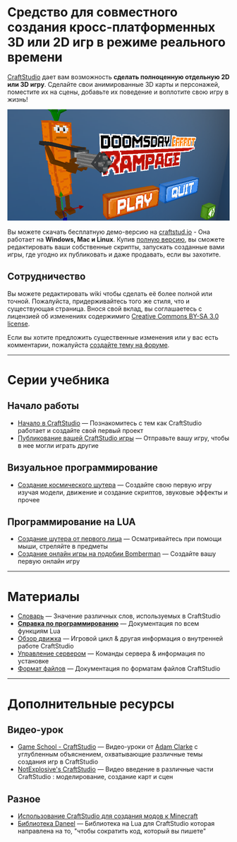 # Средство для совместного создания кросс-платформенных 3D или 2D игр в режиме реального времени

[CraftStudio](http://craftstud.io/) дает вам возможность **сделать полноценную отдельную 2D или 3D игру**. Сделайте свои анимированные 3D карты и персонажей, поместите их на сцены, добавьте их поведение и воплотите свою игру в жизнь!

![](public/images/DoomsdayCarrotRampageMainMenuScene.png)

Вы можете скачать бесплатную демо-версию на [craftstud.io](http://craftstud.io/) - Она работает на **Windows, Mac и Linux**. Купив [полную версию](http://craftstud.io/purchase), вы сможете редактировать ваши собственные скрипты, запускать созданные вами игры, где угодно их публиковать  и даже продавать, если вы захотите.

## Сотрудничество

Вы можете редактировать wiki чтобы сделать её более полной или точной. Пожалуйста, придерживайтесь того же стиля, что и существующая страница. Внося свой вклад, вы соглашаетесь с лицензией об изменениях содержимиго [Creative Commons BY-SA 3.0 license](http://creativecommons.org/licenses/by-sa/3.0/).

Если вы хотите предложить существенные изменения или у вас есть комментарии, пожалуйста [создайте тему на форуме](http://craftstudioforums.net/index.php?forums/discussions.16/create-thread).

----

# Серии учебника

## Начало работы

  * [Начало в CraftStudio](Tutorials/Introduction.md) — Познакомитесь с тем как CraftStudio работает и создайте свой первый проект
  * [Публикование вашей CraftStudio игры](Tutorials/Publishing.md) — Отправьте вашу игру, чтобы в нее могли играть другие

## Визуальное программирование

  * [Создание космического шутера](Tutorials/Space_shooter.md) — Создайте свою первую игру изучая модели, движение и создание скриптов, звуковые эффекты и прочее

## Программирование на LUA

  * [Создание шутера от первого лица](Tutorials/FPS.md) — Осматривайтесь при помощи мыши, стреляйте в предметы
  * [Создание онлайн игры на подобии Bomberman](Tutorials/Blast_Turtles.md) — Создайте вашу первую онлайн игру

----

# Материалы

  * [Словарь](Reference/Glossary.md) — Значение различных слов, используемых в CraftStudio
  * **[Справка по программированию](Reference/Scripting.md)** — Документация по всем функциям Lua
  * [Обзор движка](Reference/Engine.md) — Игровой цикл & другая информация о внутренней работе CraftStudio
  * [Управление сервером](Reference/Server.md) — Команды сервера & информация по установке
  * [Формат файлов](Reference/File_formats.md) — Документация по форматам файлов CraftStudio

----

# Дополнительные ресурсы

## Видео-урок

  * [Game School - CraftStudio](http://www.youtube.com/playlist?list=PL41iJfA2iBPF-Y5o7rvQeCWC6LAnktmGF) — Видео-уроки от [Adam Clarke](http://twitter.com/thecommonpeople) с углубленным объяснением, охватывающие различные темы создания игр в CraftStudio
  * [NotExplosive's CraftStudio](http://www.youtube.com/playlist?list=PL0WSCHfZ9lu-eSRb-tk5A6e7ag0k9f_A5) — Видео введение в различные части CraftStudio : моделирование, создание карт и сцен

## Разное
 
  * [Использование CraftStudio для создания модов к Minecraft](Minecraft.md)
  * [Библиотека Daneel](https://github.com/florentpoujol/Daneel) — Библиотека на Lua для CraftStudio которая направлена на то, "чтобы сократить код, который вы пишете"
